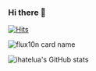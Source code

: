 ### Hi there 👋
[![Hits](https://hits.seeyoufarm.com/api/count/incr/badge.svg?url=https%3A%2F%2Fgithub.com%2Fihatelua%2Fhit-counter&count_bg=%235DAA93&title_bg=%23192C2D&icon=visualstudio.svg&icon_color=%23008ED5&title=&edge_flat=false)](https://hits.seeyoufarm.com)


![flux10n card name](https://cardivo.vercel.app/api?name=ihatelua&description=Well,%20so%20listen%20up.%20I%20really%20hate%20math.&image=https://avatars.githubusercontent.com/u/54477695&backgroundColor=%23ecf0f1&github=ihatelua&pattern=leaf&colorPattern=%23eaeaea)


<!--
**ihatelua/ihatelua** is a ✨ _special_ ✨ repository because its `README.md` (this file) appears on your GitHub profile.

Here are some ideas to get you started:

- 🔭 I’m currently working on ...
- 🌱 I’m currently learning ...
- 👯 I’m looking to collaborate on ...
- 🤔 I’m looking for help with ...
- 💬 Ask me about ...
- 📫 How to reach me: ...
- 😄 Pronouns: ...
- ⚡ Fun fact: ...
-->

![ihatelua's GitHub stats](https://github-readme-stats.vercel.app/api?username=ihatelua&show_icons=true&count_private=true&include_all_commits=true)
